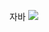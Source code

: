 자바
<img src="https://img.shields.io/badge/java-007396?style=for-the-badge&logo=OpenJDK&logoColor=white">
